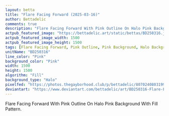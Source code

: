 ```yaml
---
layout: betta
title: "Flare Facing Forward (2025-03-16)"
author: Bettadelic
comments: true
description: "Flare Facing Forward With Pink Outline On Halo Pink Background With Fill Pattern."
actpub_featured_image: "https://bettadelic.art/static/bettas/BD250316.jpg"
actpub_featured_image_width: 1500
actpub_featured_image_height: 1500
tags: [Flare Facing Forward, Pink Outline, Pink Background, Halo Background Pattern, Fill Pattern, March 2025]
unitName: "BD250316"
line_color: "Pink"
background_color: "Pink"
width: 1500
height: 1500
algorithm: "Fill"
background_type: "Halo"
pixelfed: "https://photos.thegayborhood.club/p/bettadelic/807024080319985020"
deviantart: "https://www.deviantart.com/bettadelic/art/BD250316-Flare-Facing-Forward-2025-03-16-1171865829"
---
```


Flare Facing Forward With Pink Outline On Halo Pink Background With Fill Pattern.
